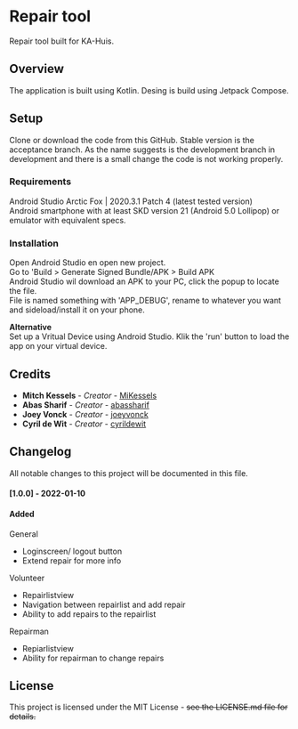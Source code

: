 # Repair tool

Repair tool built for KA-Huis.

## Overview

The application is built using Kotlin. Desing is build using Jetpack Compose.

## Setup

Clone or download the code from this GitHub. Stable version is the acceptance branch. As the name suggests is the development branch in development and there is a small change the code is not working properly.

### Requirements

Android Studio Arctic Fox | 2020.3.1 Patch 4 (latest tested version)   
Android smartphone with at least SKD version 21 (Android 5.0 Lollipop) or emulator with equivalent specs.

### Installation

Open Android Studio en open new project.  
Go to 'Build > Generate Signed Bundle/APK > Build APK  
Android Studio wil download an APK to your PC, click the popup to locate the file.  
File is named something with 'APP_DEBUG', rename to whatever you want and sideload/install it on your phone.

**Alternative**  
Set up a Vritual Device using Android Studio. Klik the 'run' button to load the app on your virtual device.

## Credits

* **Mitch Kessels** - _Creator_ - [MiKessels](https://github.com/MiKessels)
* **Abas Sharif** - _Creator_ - [abassharif](https://github.com/abassharif)
* **Joey Vonck** - _Creator_ - [joeyvonck](https://github.com/joeyvonck)
* **Cyril de Wit** - _Creator_ - [cyrildewit](https://github.com/cyrildewit)


## Changelog
All notable changes to this project will be documented in this file.  

#### [1.0.0] - 2022-01-10  
#### Added  
General
- Loginscreen/ logout button
- Extend repair for more info

Volunteer
- Repairlistview
- Navigation between repairlist and add repair
- Ability to add repairs to the repairlist

Repairman
- Repiarlistview
- Ability for repairman to change repairs


## License

This project is licensed under the MIT License - ~~see the LICENSE.md file for details.~~

